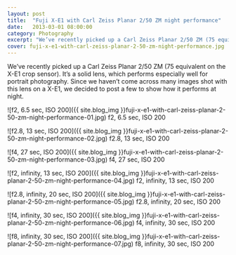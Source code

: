 ```yaml
---
layout: post
title:  "Fuji X-E1 with Carl Zeiss Planar 2/50 ZM night performance"
date:   2013-03-01 08:00:00
category: Photography
excerpt: "We’ve recently picked up a Carl Zeiss Planar 2/50 ZM (75 equivalent on the X-E1 crop sensor). It’s a solid lens, which performs especially well for portrait photography. Since we haven’t come across many images shot with this lens on a X-E1, we decided to post a few to show how it performs at night."
cover: fuji-x-e1-with-carl-zeiss-planar-2-50-zm-night-performance.jpg
---
```


We’ve recently picked up a Carl Zeiss Planar 2/50 ZM (75 equivalent on the X-E1 crop sensor). It’s a solid lens, which performs especially well for portrait photography. Since we haven’t come across many images shot with this lens on a X-E1, we decided to post a few to show how it performs at night.

![f2, 6.5 sec, ISO 200]({{ site.blog_img }}fuji-x-e1-with-carl-zeiss-planar-2-50-zm-night-performance-01.jpg)
f2, 6.5 sec, ISO 200

![f2.8, 13 sec, ISO 200]({{ site.blog_img }}fuji-x-e1-with-carl-zeiss-planar-2-50-zm-night-performance-02.jpg)
f2.8, 13 sec, ISO 200

![f4, 27 sec, ISO 200]({{ site.blog_img }}fuji-x-e1-with-carl-zeiss-planar-2-50-zm-night-performance-03.jpg)
f4, 27 sec, ISO 200

![f2, infinity, 13 sec, ISO 200]({{ site.blog_img }}fuji-x-e1-with-carl-zeiss-planar-2-50-zm-night-performance-04.jpg)
f2, infinity, 13 sec, ISO 200

![f2.8, infinity, 20 sec, ISO 200]({{ site.blog_img }}fuji-x-e1-with-carl-zeiss-planar-2-50-zm-night-performance-05.jpg)
f2.8, infinity, 20 sec, ISO 200

![f4, infinity, 30 sec, ISO 200]({{ site.blog_img }}fuji-x-e1-with-carl-zeiss-planar-2-50-zm-night-performance-06.jpg)
f4, infinity, 30 sec, ISO 200

![f8, infinity, 30 sec, ISO 200]({{ site.blog_img }}fuji-x-e1-with-carl-zeiss-planar-2-50-zm-night-performance-07.jpg)
f8, infinity, 30 sec, ISO 200
